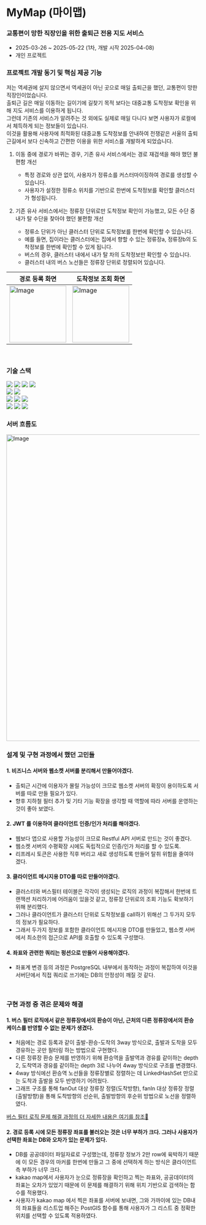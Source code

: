 # MyMap (마이맵) 
### 교통편이 망한 직장인을 위한 출퇴근 전용 지도 서비스
 - 2025-03-26 ~ 2025-05-22 (1차, 개발 시작 2025-04-08)
 - 개인 프로젝트

### 프로젝트 개발 동기 및 핵심 제공 기능 
저는 역세권에 살지 않으면서 역세권이 아닌 곳으로 매일 출퇴근을 했던, 교통편이 망한 직장인이었습니다.<br>
출퇴근 길은 매일 이동하는 길이기에 길찾기 목적 보다는 대중교통 도착정보 확인을 위해 지도 서비스를 이용하게 됩니다. <br>
그런데 기존의 서비스가 알려주는 것 외에도 실제로 매일 다니다 보면 사용자가 로컬에서 체득하게 되는 정보들이 있습니다. <br>
이것을 활용해 사용자에 최적화된 대중교통 도착정보를 안내하여 전쟁같은 서울의 출퇴근길에서 보다 신속하고 간편한 이용을 위한 서비스를 개발하게 되었습니다. 

1. 이동 중에 경로가 바뀌는 경우, 기존 유사 서비스에서는 경로 재검색을 해야 했던 불편함 개선
   - 특정 경로와 상관 없이, 사용자가 정류소를 커스터마이징하여 경로를 생성할 수 있습니다.
   - 사용자가 설정한 정류소 위치를 기반으로 한번에 도착정보를 확인할 클러스터가 형성됩니다. 
   
3. 기존 유사 서비스에서는 정류장 단위로만 도착정보 확인이 가능했고, 모든 수단 중 내가 탈 수단을 찾아야 했던 불편함 개선
   - 정류소 단위가 아닌 클러스터 단위로 도착정보를 한번에 확인할 수 있습니다.
   - 예를 들면, 집이라는 클러스터에는 집에서 향할 수 있는 정류장a, 정류장b의 도착정보를 한번에 확인할 수 있게 됩니다. 
   - 버스의 경우, 클러스터 내에서 내가 탈 차의 도착정보만 확인할 수 있습니다.
   - 클러스터 내의 버스 노선들은 정류장 단위로 정렬되어 있습니다. 
  
| 경로 등록 화면 | 도착정보 조회 화면 |
|------|------|
| <img width="148" alt="Image" src="https://github.com/user-attachments/assets/ad3e1e76-4f80-472b-bd3a-6121454eba4c" /> | <img width="148" alt="Image" src="https://github.com/user-attachments/assets/3b901b0d-d9f9-4dfb-96d4-e79039d22b7d" /> |

<br>

### 기술 스택
<span><img src="https://img.shields.io/badge/Springboot-6DB33F?style=flat&logo=springboot&logoColor=white"/></span>
<span><img src="https://img.shields.io/badge/JWT-6DB33F?style=flat&logo=JWT&logoColor=white"/></span>
<span><img src="https://img.shields.io/badge/FastAPI-009688?style=flat&logo=FastAPI&logoColor=white"/></span>
<span><img src="https://img.shields.io/badge/WebSocket-009688?style=flat&logo=WebSocket&logoColor=white"/></span><br>
<span><img src="https://img.shields.io/badge/PostgreSQL-4169E1?style=flat&logo=PostgreSQL&logoColor=white">
<span><img src="https://img.shields.io/badge/PostGIS-4169E1?style=flat&logo=PostGIS&logoColor=white"><br>
<span><img src="https://img.shields.io/badge/HTML5-E34F26?style=flat&logo=Html&logoColor=white">
<span><img src="https://img.shields.io/badge/CSS3-1572B6?style=flat&logo=CSS&logoColor=white">
<span><img src="https://img.shields.io/badge/Javascript-F7DF1E?logo=javascript&logoColor=white"/></span><br>
<span><img src="https://img.shields.io/badge/공공데이터포털 OpenAPI-gray"/></span>
<span><img src="https://img.shields.io/badge/서울열린데이터광장 OpenAPI-gray"/></span>
<span><img src="https://img.shields.io/badge/kakao map API-gray"/></span>



### 서버 흐름도
<img width="800" alt="Image" src="https://github.com/user-attachments/assets/85f08e04-e133-432f-9933-68e41e0fbe4d" />

<br>

### 설계 및 구현 과정에서 했던 고민들 
#### 1. 비즈니스 서버와 웹소켓 서버를 분리해서 만들어야겠다.
  - 출퇴근 시간에 이용자가 몰릴 가능성이 크므로 웹소켓 서버의 확장이 용이하도록 서버를 따로 만들 필요가 있다.
  - 향후 지하철 필터 추가 및 기타 기능 확장을 생각할 때 역할에 따라 서버를 운영하는 것이 좋아 보였다. 
#### 2. JWT 를 이용하여 클라이언트 인증/인가 처리를 해야겠다.
  - 웹보다 앱으로 사용할 가능성이 크므로 Restful API 서버로 만드는 것이 좋겠다.
  - 웹소켓 서버의 수평확장 시에도 독립적으로 인증/인가 처리를 할 수 있도록.
  - 리프레시 토큰은 사용한 직후 버리고 새로 생성하도록 만들어 탈취 위험을 줄여야 겠다.
#### 3. 클라이언트 메시지용 DTO를 따로 만들어야겠다. 
  - 클러스터와 버스필터 테이블은 각각이 생성되는 로직의 과정이 복잡해서 한번에 트랜잭션 처리하기에 어려움이 있을것 같고, 정류장 단위로의 조회 기능도 확보하기 위해 분리했다.
  - 그러나 클라이언트가 클러스터 단위로 도착정보를 call하기 위해선 그 두가지 모두의 정보가 필요하다.
  - 그래서 두가지 정보를 포함한 클라이언트 메시지용 DTO를 만들었고, 웹소켓 서버에서 최소한의 접근으로 API를 호출할 수 있도록 구성했다.
#### 4. 좌표와 관련한 쿼리는 펑션으로 만들어 사용해야겠다.
  - 좌표계 변경 등의 과정은 PostgreSQL 내부에서 동작하는 과정이 복잡하여 이것을 서버단에서 직접 쿼리로 쓰기에는 DB의 안정성이 깨질 것 같다.

<br>

### 구현 과정 중 겪은 문제와 해결
#### 1. 버스 필터 로직에서 같은 정류장에서의 환승이 아닌, 근처의 다른 정류장에서의 환승 케이스를 반영할 수 없는 문제가 생겼다.
 - 처음에는 경로 등록과 같이 출발-환승-도착의 3way 방식으로, 출발과 도착을 모두 경유하는 곳만 필터링 하는 방법으로 구현했다. 
 - 다른 정류장 환승 문제를 반영하기 위해 환승역을 출발역과 경유를 같이하는 depth 2, 도착역과 경유를 같이하는 depth 3로 나누어 4way 방식으로 구조를 변경했다.
 - 4way 방식에선 환승역 노선들을 정류장별로 정렬하는 데 LinkedHashSet 만으로는 도착과 출발을 모두 반영하기 어려웠다.
 - 그래프 구조를 통해 fanOut 대상 정류장 정렬(도착방향), fanIn 대상 정류장 정렬(출발방향)을 통해 도착방향의 선순위, 출발방향의 후순위 방법으로 노선을 정렬하였다.

<a href="https://loveyrooney.tistory.com/60">버스 필터 로직 문제 해결 과정의 더 자세한 내용은 여기를 참조🔗</a>
   
#### 2. 경로 등록 시에 모든 정류장 좌표를 불러오는 것은 너무 부하가 크다. 그러나 사용자가 선택한 좌표는 DB와 오차가 있는 문제가 있다.
 - DB를 공공데이터 파일자료로 구성했는데, 정류장 정보가 2만 row에 육박하기 때문에 이 모든 경우의 마커를 한번에 만들고 그 중에 선택하게 하는 방식은 클라이언트 측 부하가 너무 크다.
 - kakao map에서 사용자가 눈으로 정류장을 확인하고 찍는 좌표와, 공공데이터의 좌표는 오차가 있었기 때문에 이 문제를 해결하기 위해 위치 기반으로 검색하는 함수를 적용했다.
 - 사용자가 kakao map 에서 찍은 좌표를 서버에 보내면, 그와 가까이에 있는 DB내의 좌표들을 리스트업 해주는 PostGIS 함수를 통해 사용자가 그 리스트 중 정확한 위치를 선택할 수 있도록 적용하였다. 

